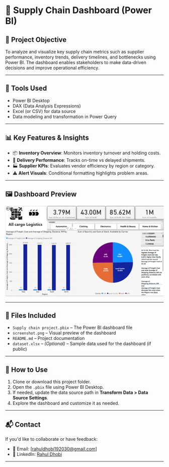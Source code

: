 # 🚚 Supply Chain Dashboard (Power BI)

## 📌 Project Objective
To analyze and visualize key supply chain metrics such as supplier performance, inventory trends, delivery timelines, and bottlenecks using Power BI. The dashboard enables stakeholders to make data-driven decisions and improve operational efficiency.

---

## 🧰 Tools Used
- Power BI Desktop
- DAX (Data Analysis Expressions)
- Excel (or CSV) for data source
- Data modeling and transformation in Power Query

---

## 📊 Key Features & Insights
- 📦 **Inventory Overview**: Monitors inventory turnover and holding costs.
- 🚚 **Delivery Performance**: Tracks on-time vs delayed shipments.
- 🏭 **Supplier KPIs**: Evaluates vendor efficiency by region or category.
- ⚠️ **Alert Visuals**: Conditional formatting highlights problem areas.

---

## 🖼️ Dashboard Preview

![Dashboard Preview](screenshot.png)


---

## 📁 Files Included
- `Supply chain project.pbix` – The Power BI dashboard file
- `screenshot.png` – Visual preview of the dashboard
- `README.md` – Project documentation
- `dataset.xlsx` – *(Optional)* – Sample data used for the dashboard (if public)

---

## 🧪 How to Use
1. Clone or download this project folder.
2. Open the `.pbix` file using Power BI Desktop.
3. If needed, update the data source path in **Transform Data > Data Source Settings**.
4. Explore the dashboard and customize it as needed.

---

## 📬 Contact
If you'd like to collaborate or have feedback:
- 📧 Email: [rahuldhobi192030@gmail.com]
- 💼 LinkedIn: [Rahul Dhobi](https://www.linkedin.com/in/rahuldhobi/)

---


